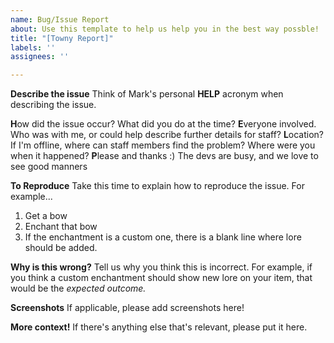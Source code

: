 ```yaml
---
name: Bug/Issue Report
about: Use this template to help us help you in the best way possble!
title: "[Towny Report]"
labels: ''
assignees: ''

---
```


**Describe the issue**
Think of Mark's personal **HELP** acronym when describing the issue.

**H**ow did the issue occur? What did you do at the time?
**E**veryone involved. Who was with me, or could help describe further details for staff?
**L**ocation? If I'm offline, where can staff members find the problem? Where were you when it happened?
**P**lease and thanks :) The devs are busy, and we love to see good manners

**To Reproduce**
Take this time to explain how to reproduce the issue. For example...
1. Get a bow
2. Enchant that bow
3. If the enchantment is a custom one, there is a blank line where lore should be added.

**Why is this wrong?**
Tell us why you think this is incorrect. For example, if you think a custom enchantment should show new lore on your item, that would be the _expected outcome._

**Screenshots**
If applicable, please add screenshots here!

**More context!**
If there's anything else that's relevant, please put it here.
